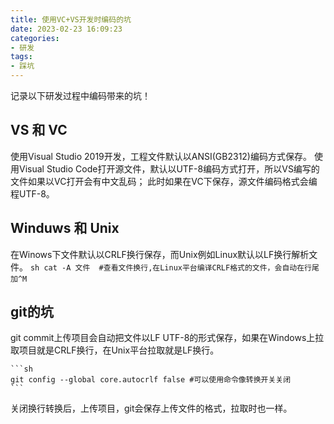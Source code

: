 ```yaml
---
title: 使用VC+VS开发时编码的坑
date: 2023-02-23 16:09:23
categories:
- 研发
tags: 
- 踩坑
---
```

  记录以下研发过程中编码带来的坑！
  <!--more-->
## VS 和 VC
  使用Visual Studio 2019开发，工程文件默认以ANSI(GB2312)编码方式保存。
  使用Visual Studio Code打开源文件，默认以UTF-8编码方式打开，所以VS编写的文件如果以VC打开会有中文乱码；
  此时如果在VC下保存，源文件编码格式会编程UTF-8。
	
## Winduws 和 Unix
	
  在Winows下文件默认以CRLF换行保存，而Unix例如Linux默认以LF换行解析文件。
	```sh
	cat -A 文件  #查看文件换行,在Linux平台编译CRLF格式的文件，会自动在行尾加^M
	```

## git的坑
  git commit上传项目会自动把文件以LF UTF-8的形式保存，如果在Windows上拉取项目就是CRLF换行，在Unix平台拉取就是LF换行。
	
	```sh
	git config --global core.autocrlf false #可以使用命令像转换开关关闭
	```
  关闭换行转换后，上传项目，git会保存上传文件的格式，拉取时也一样。